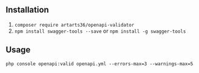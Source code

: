 ## Installation

1. `composer require artarts36/openapi-validator`
2. `npm install swagger-tools --save` or `npm install -g swagger-tools`

## Usage

`php console openapi:valid openapi.yml --errors-max=3 --warnings-max=5`
